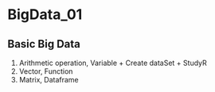 # BigData_01
## Basic Big Data
1. Arithmetic operation, Variable + Create dataSet + StudyR
2. Vector, Function
3. Matrix, Dataframe
